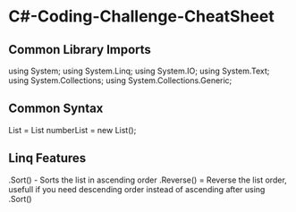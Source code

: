 # C#-Coding-Challenge-CheatSheet

## Common Library Imports

using System;
using System.Linq;
using System.IO;
using System.Text;
using System.Collections;
using System.Collections.Generic;

## Common Syntax

List = List<int> numberList = new List<int>();


## Linq Features 

.Sort() - Sorts the list in ascending order
.Reverse() = Reverse the list order, usefull if you need descending order instead of ascending after using .Sort()
